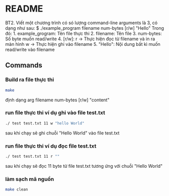 # README

BT2. Viết một chương trình có só lượng command-line arguments là 3, có dạng như sau:
$ ./example_program filename num-bytes [r/w] "Hello"
Trong đó:
	1. example_grogram: Tên file thực thi
	2. filename: Tên file
	3. num-bytes: Số byte muốn read/write
	4. [r/w]: r -> Thực hiện đọc từ  filename và in ra màn hình
		    w -> Thực hiện ghi vào filename
	5. "Hello": Nội dung bất kì muốn read/write vào filename


## Commands

### Build ra file thực thi
```bash
make
```
định dạng arg
     filename num-bytes [r/w] "content"

### run file thực thi ví dụ ghi vào file test.txt
```bash
./ test test.txt 11 w "hello World"
```

sau khi chạy sẽ ghi chuỗi "Hello World" vào file test.txt

### run file thực thi ví dụ đọc file test.txt
```bash
./ test test.txt 11 r ""
```

sau khi chạy sẽ đọc 11 byte từ file test.txt tương ứng với chuỗi "Hello World" 

### làm sạch mã nguồn
```bash
make clean
```